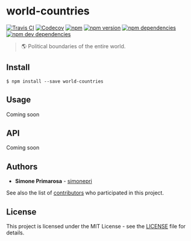 # world-countries
[![Travis CI](https://travis-ci.org/busrapidohq/world-countries.svg?branch=master)](https://travis-ci.org/busrapidohq/world-countries) [![Codecov](https://img.shields.io/codecov/c/github/busrapidohq/world-countries/master.svg)](https://codecov.io/gh/busrapidohq/world-countries) [![npm](https://img.shields.io/npm/dm/world-countries.svg)](https://www.npmjs.com/package/world-countries) [![npm version](https://img.shields.io/npm/v/world-countries.svg)](https://www.npmjs.com/package/world-countries) [![npm dependencies](https://david-dm.org/busrapidohq/world-countries.svg)](https://david-dm.org/busrapidohq/world-countries) [![npm dev dependencies](https://david-dm.org/busrapidohq/world-countries/dev-status.svg)](https://david-dm.org/busrapidohq/world-countries#info=devDependencies)
> 🌎 Political boundaries of the entire world.

## Install

```
$ npm install --save world-countries
```

## Usage
Coming soon

## API
Coming soon

## Authors
* **Simone Primarosa** - [simonepri](https://github.com/simonepri)

See also the list of [contributors](https://github.com/busrapidohq/world-countries/contributors) who participated in this project.

## License
This project is licensed under the MIT License - see the [LICENSE](LICENSE) file for details.
